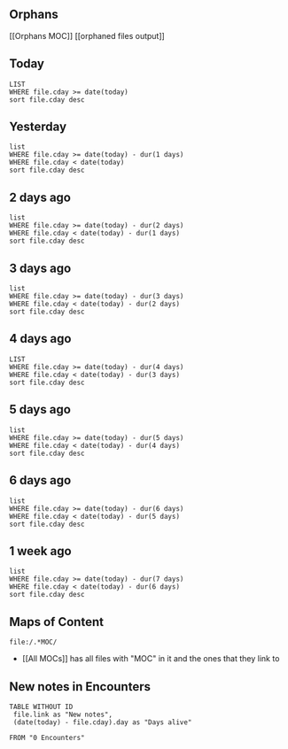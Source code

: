 ## Orphans
[[Orphans MOC]]
[[orphaned files output]]

## Today 
``` dataview
LIST
WHERE file.cday >= date(today) 
sort file.cday desc
```
## Yesterday 
``` dataview
list
WHERE file.cday >= date(today) - dur(1 days)
WHERE file.cday < date(today)
sort file.cday desc
```
## 2 days ago 
``` dataview
list
WHERE file.cday >= date(today) - dur(2 days)
WHERE file.cday < date(today) - dur(1 days)
sort file.cday desc
```
## 3 days ago
``` dataview
list
WHERE file.cday >= date(today) - dur(3 days)
WHERE file.cday < date(today) - dur(2 days)
sort file.cday desc
```
## 4 days ago
``` dataview
LIST
WHERE file.cday >= date(today) - dur(4 days)
WHERE file.cday < date(today) - dur(3 days)
sort file.cday desc
```
## 5 days ago 
``` dataview
list
WHERE file.cday >= date(today) - dur(5 days)
WHERE file.cday < date(today) - dur(4 days)
sort file.cday desc
```
## 6 days ago 
``` dataview
list
WHERE file.cday >= date(today) - dur(6 days)
WHERE file.cday < date(today) - dur(5 days)
sort file.cday desc
```
## 1 week ago 
``` dataview
list
WHERE file.cday >= date(today) - dur(7 days)
WHERE file.cday < date(today) - dur(6 days)
sort file.cday desc
```

## Maps of Content
```query
file:/.*MOC/
```
- [[All MOCs]] has all files with "MOC" in it and the ones that they link to
## New notes in Encounters
``` dataview
TABLE WITHOUT ID
 file.link as "New notes",
 (date(today) - file.cday).day as "Days alive"

FROM "0 Encounters"
```

